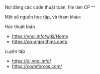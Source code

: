 Nơi đăng các code thuật toán, file làm CP ^^

Một số nguồn học tập, và tham khảo:

Học thuật toán
- https://vnoi.info/wiki/Home
- https://cp-algorithms.com/

Luyện tập
- https://oj.vnoi.info/
- https://codeforces.com/
